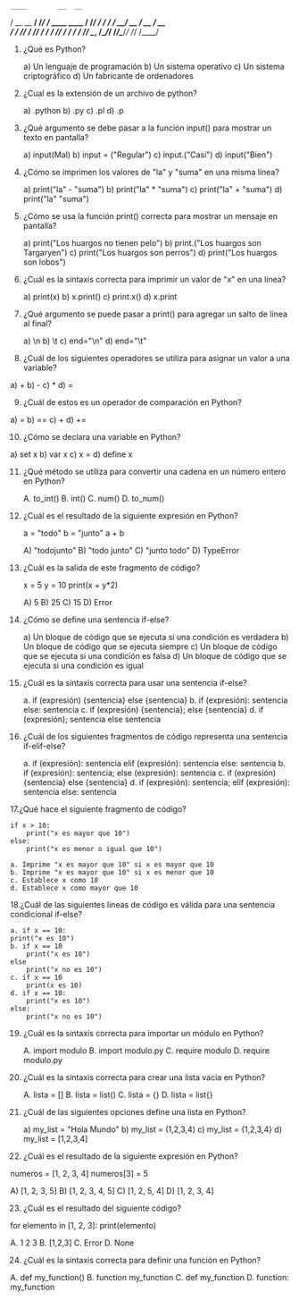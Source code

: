 
    ____        __  __
   / __ \__  __/ /_/ /_  ____  ____
  / /_/ / / / / __/ __ \/ __ \/ __ \
 / ____/ /_/ / /_/ / / / /_/ / / / /
/_/    \__, /\__/_/ /_/\____/_/ /_/
      /____/

1. ¿Qué es Python?

    a) Un lenguaje de programación
    b) Un sistema operativo
    c) Un sistema criptográfico
    d) Un fabricante de ordenadores

2. ¿Cual es la extensión de un archivo de python?

    a) .python
    b) .py
    c) .pl
    d) .p

3. ¿Qué argumento se debe pasar a la función input() para mostrar un texto en pantalla?

    a) input(Mal)
    b) input = ("Regular")
    c) input.("Casi")
    d) input("Bien")

4. ¿Cómo se imprimen los valores de "la" y "suma" en una misma línea?

    a) print("la" - "suma")
    b) print("la" * "suma")
    c) print("la" + "suma")
    d) print("la" "suma")

5. ¿Cómo se usa la función print() correcta para mostrar un mensaje en pantalla?

    a) print("Los huargos no tienen pelo")
    b) print.("Los huargos son Targaryen")
    c) print("Los huargos son perros")
    d) print("Los huargos son lobos")

6. ¿Cuál es la sintaxis correcta para imprimir un valor de "x" en una línea?

    a) print(x)
    b) x.print()
    c) print.x()
    d) x.print

7. ¿Qué argumento se puede pasar a print() para agregar un salto de línea al final?

    a) \n
    b) \t
    c) end="\n"
    d) end="\t"

8. ¿Cuál de los siguientes operadores se utiliza para asignar un valor a una variable?

a) +
b) -
c) *
d) =

9. ¿Cuál de estos es un operador de comparación en Python?

a) =
b) ==
c) +
d) +=

10. ¿Cómo se declara una variable en Python?

a) set x
b) var x
c) x =
d) define x

11. ¿Qué método se utiliza para convertir una cadena en un número entero en Python?

    A. to_int()
    B. int()
    C. num()
    D. to_num()

12. ¿Cuál es el resultado de la siguiente expresión en Python?

    a = "todo"
    b = "junto"
    a + b

    A) "todojunto"
    B) "todo junto"
    C) "junto todo"
    D) TypeError

13. ¿Cuál es la salida de este fragmento de código?

    x = 5
    y = 10
    print(x + y*2)

    A) 5
    B) 25
    C) 15
    D) Error

14. ¿Cómo se define una sentencia if-else?

    a) Un bloque de código que se ejecuta si una condición es verdadera
    b) Un bloque de código que se ejecuta siempre
    c) Un bloque de código que se ejecuta si una condición es falsa
    d) Un bloque de código que se ejecuta si una condición es igual

15. ¿Cuál es la sintaxis correcta para usar una sentencia if-else?

    a. if (expresión) {sentencia} else {sentencia}
    b. if (expresión): sentencia else: sentencia
    c. if (expresión) {sentencia}; else {sentencia}
    d. if (expresión); sentencia else sentencia

16. ¿Cuál de los siguientes fragmentos de código representa una sentencia if-elif-else?

    a. if (expresión): sentencia elif (expresión): sentencia else: sentencia
    b. if (expresión): sentencia; else (expresión): sentencia
    c. if (expresión) {sentencia} else {sentencia}
    d. if (expresión): sentencia; elif (expresión): sentencia else: sentencia

17.¿Qué hace el siguiente fragmento de código?

    if x > 10:
        print("x es mayor que 10")
    else:
        print("x es menor o igual que 10")

    a. Imprime "x es mayor que 10" si x es mayor que 10
    b. Imprime "x es mayor que 10" si x es menor que 10
    c. Establece x como 10
    d. Establece x como mayor que 10

18.¿Cuál de las siguientes líneas de código es válida para una sentencia condicional if-else?

    a. if x == 10:
    print("x es 10")
    b. if x == 10
        print("x es 10")
    else
        print("x no es 10")
    c. if x == 10
        print(x es 10)
    d. if x == 10:
        print("x es 10")
    else:
        print("x no es 10")

19. ¿Cuál es la sintaxis correcta para importar un módulo en Python?

    A. import modulo
    B. import modulo.py
    C. require modulo
    D. require modulo.py

20. ¿Cuál es la sintaxis correcta para crear una lista vacía en Python?

    A. lista = []
    B. lista = list()
    C. lista = {}
    D. lista = list{}

21. ¿Cuál de las siguientes opciones define una lista en Python?

    a) my_list = "Hola Mundo"
    b) my_list = (1,2,3,4)
    c) my_list = {1,2,3,4}
    d) my_list = [1,2,3,4]

22. ¿Cuál es el resultado de la siguiente expresión en Python?

numeros = [1, 2, 3, 4]
numeros[3] = 5

A) [1, 2, 3, 5]
B) [1, 2, 3, 4, 5]
C) [1, 2, 5, 4]
D) [1, 2, 3, 4]

23. ¿Cuál es el resultado del siguiente código?

for elemento in [1, 2, 3]:
    print(elemento)

A. 1 2 3
B. [1,2,3]
C. Error
D. None

24. ¿Cuál es la sintaxis correcta para definir una función en Python?

A. def my_function()
B. function my_function
C. def my_function
D. function: my_function